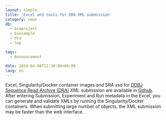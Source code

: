 ```yaml
---
layout: simple
title: 'Excel and tools for DRA XML submission'
category: news
db:
  - bioproject
  - biosample
  - dra
  - top

tags:
  - Announcement

date: 2020-04-08T11:30:00+09:00
lang: en
---
```


<p>Excel, Singularity/Docker container images and SRA xsd for <a href="/dra/index-e.html">DDBJ Sequence Read Archive (DRA)</a> XML submission are available in <a href="https://github.com/ddbj/submission-excel2xml">Github</a>. After entering Submission, Experiment and Run metadata in the Excel, you can generate and validate XMLs by running the Singularity/Docker containers. When submitting large number of objects, the XML submission may be faster than the web interface.</p>

